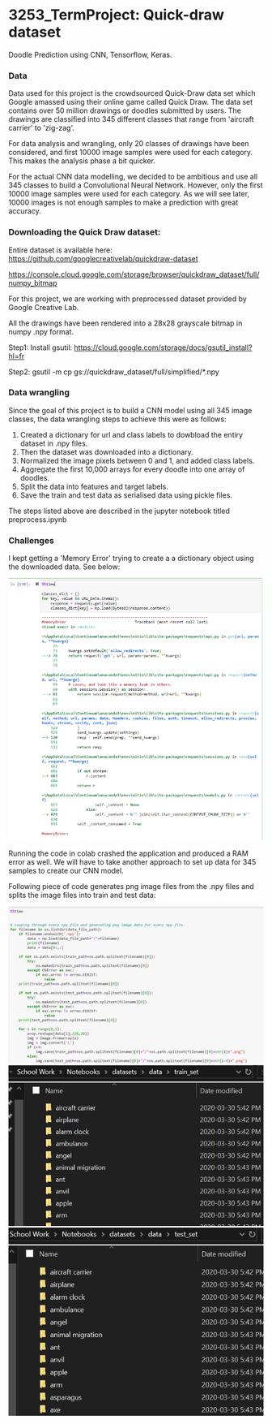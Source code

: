 # 3253_TermProject: Quick-draw dataset

Doodle Prediction using CNN, Tensorflow, Keras.

### Data
Data used for this project is the crowdsourced Quick-Draw data set which Google amassed using their online game called Quick Draw. The data set contains over 50 million drawings or doodles submitted by users. The drawings are classified into 345 different classes that range from 'aircraft carrier' to 'zig-zag'. 

For data analysis and wrangling, only 20 classes of drawings have been considered, and first 10000 image samples were used for each category. This makes the analysis phase a bit quicker. 

For the actual CNN data modelling, we decided to be ambitious and use all 345 classes to build a Convolutional Neural Network. However, only the first 10000 image samples were used for each category. As we will see later, 10000 images is not enough samples to make a prediction with great accuracy. 

### Downloading the Quick Draw dataset: 
 Entire dataset is available here: 
  https://github.com/googlecreativelab/quickdraw-dataset
  
  https://console.cloud.google.com/storage/browser/quickdraw_dataset/full/numpy_bitmap
  
  For this project, we are working with preprocessed dataset provided by Google Creative Lab.
  
  All the drawings have been rendered into a 28x28 grayscale bitmap in numpy .npy format. 
  

Step1: Install gsutil:  https://cloud.google.com/storage/docs/gsutil_install?hl=fr

Step2: gsutil -m cp gs://quickdraw_dataset/full/simplified/*.npy

### Data wrangling

Since the goal of this project is to build a CNN model using all 345 image classes, the data wrangling steps to achieve this were as follows: 
1) Created a dictionary for url and class labels to dowbload the entiry dataset in .npy files. 
2) Then the dataset was downloaded into a dictionary. 
3) Normalized the image pixels between 0 and 1, and added class labels. 
4) Aggregate the first 10,000 arrays for every doodle into one array of doodles. 
5) Split the data into features and target labels. 
6) Save the train and test data as serialised data using pickle files. 

The steps listed above are described in the jupyter notebook titled preprocess.ipynb

### Challenges

I kept getting a 'Memory Error' trying to create a a dictionary object using the downloaded data. See below: 

![Image description](https://github.com/npsquared/3253_TermProject/blob/master/images/MemoryError.PNG)

Running the code in colab crashed the application and produced a RAM error as well. We will have to take another approach to set up data for 345 samples to create our CNN model. 

Following piece of code generates png image files from the .npy files and splits the image files into train and test data:

![Image description](https://github.com/npsquared/3253_TermProject/blob/master/images/Code1.PNG)
![Image description](https://github.com/npsquared/3253_TermProject/blob/master/images/train_set.PNG)
![Image description](https://github.com/npsquared/3253_TermProject/blob/master/images/test_set.PNG)

